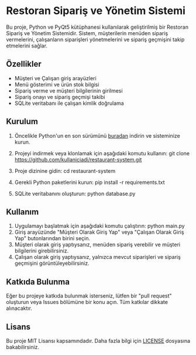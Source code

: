 # Restoran Sipariş ve Yönetim Sistemi

Bu proje, Python ve PyQt5 kütüphanesi kullanılarak geliştirilmiş bir Restoran Sipariş ve Yönetim Sistemidir. Sistem, müşterilerin menüden sipariş vermelerini, çalışanların siparişleri yönetmelerini ve sipariş geçmişini takip etmelerini sağlar.

## Özellikler

- Müşteri ve Çalışan giriş arayüzleri
- Menü gösterimi ve ürün stok bilgisi
- Sipariş verme ve müşteri bilgilerinin girilmesi
- Sipariş onayı ve sipariş geçmişi takibi
- SQLite veritabanı ile çalışan kimlik doğrulama

## Kurulum

1. Öncelikle Python'un en son sürümünü [buradan](https://www.python.org/downloads/) indirin ve sisteminize kurun.
2. Projeyi indirmek veya klonlamak için aşağıdaki komutu kullanın:
git clone https://github.com/kullaniciadi/restaurant-system.git

3. Proje dizinine gidin:
cd restaurant-system

4. Gerekli Python paketlerini kurun:
pip install -r requirements.txt

5. SQLite veritabanını oluşturun:
python database.py

## Kullanım

1. Uygulamayı başlatmak için aşağıdaki komutu çalıştırın:
python main.py
2. Giriş arayüzünde "Müşteri Olarak Giriş Yap" veya "Çalışan Olarak Giriş Yap" butonlarından birini seçin.
3. Müşteri olarak giriş yaptıysanız, menüden sipariş verebilir ve müşteri bilgilerini girebilirsiniz.
4. Çalışan olarak giriş yaptıysanız, yalnızca mevcut siparişleri ve sipariş geçmişini görüntüleyebilirsiniz.

## Katkıda Bulunma

Eğer bu projeye katkıda bulunmak isterseniz, lütfen bir "pull request" oluşturun veya Issues bölümüne bir konu açın. Tüm katkılar dikkate alınacaktır.

## Lisans

Bu proje MIT Lisansı kapsamındadır. Daha fazla bilgi için [LICENSE](LICENSE) dosyasına bakabilirsiniz.
